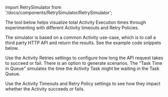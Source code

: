 import RetrySimulator from '/docs/components/RetrySimulator/RetrySimulator';

The tool below helps visualize total Activity Execution times through experimenting with different Activity timeouts and Retry Policies.

The simulator is based on a common Activity use-case, which is to call a third party HTTP API and return the results.
See the example code snippets below.

Use the Activity Retries settings to configure how long the API request takes to succeed or fail.
There is an option to generate scenarios.
The "Task Time in Queue" simulates the time the Activity Task might be waiting in the Task Queue.

Use the Activity Timeouts and Retry Policy settings to see how they impact whether the Activity succeeds or fails.

<RetrySimulator />
